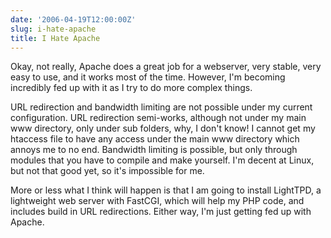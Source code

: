 ```yaml
---
date: '2006-04-19T12:00:00Z'
slug: i-hate-apache
title: I Hate Apache
---
```



Okay, not really, Apache does a great job for a webserver, very stable, very
easy to use, and it works most of the time. However, I'm becoming incredibly fed
up with it as I try to do more complex things.

URL redirection and bandwidth limiting are not possible under my current
configuration. URL redirection semi-works, although not under my main www
directory, only under sub folders, why, I don't know! I cannot get my htaccess
file to have any access under the main www directory which annoys me to no end.
Bandwidth limiting is possible, but only through modules that you have to
compile and make yourself. I'm decent at Linux, but not that good yet, so it's
impossible for me.

More or less what I think will happen is that I am going to install LightTPD,
a lightweight web server with FastCGI, which will help my PHP code, and includes
build in URL redirections. Either way, I'm just getting fed up with Apache.
